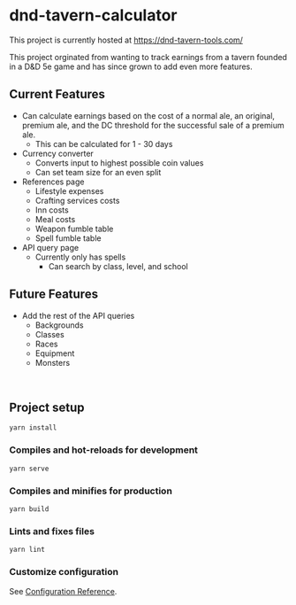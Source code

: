 # dnd-tavern-calculator
This project is currently hosted at https://dnd-tavern-tools.com/

This project orginated from wanting to track earnings from a tavern founded in a D&D 5e game and has since grown to add even more features.

## Current Features
- Can calculate earnings based on the cost of a normal ale, an original, premium ale, and the DC threshold for the successful sale of a premium ale.
  - This can be calculated for 1 - 30 days
- Currency converter
  - Converts input to highest possible coin values
  - Can set team size for an even split
- References page
  - Lifestyle expenses
  - Crafting services costs
  - Inn costs
  - Meal costs
  - Weapon fumble table
  - Spell fumble table
- API query page
  - Currently only has spells
    - Can search by class, level, and school

## Future Features
- Add the rest of the API queries
  - Backgrounds
  - Classes
  - Races
  - Equipment
  - Monsters

<br>

## Project setup
```
yarn install
```

### Compiles and hot-reloads for development
```
yarn serve
```

### Compiles and minifies for production
```
yarn build
```

### Lints and fixes files
```
yarn lint
```

### Customize configuration
See [Configuration Reference](https://cli.vuejs.org/config/).
